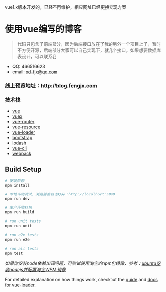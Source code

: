 
vue1.x版本开发的，已经不再维护，相应网址已经更换实现方案

# 使用vue编写的博客

> 代码只包含了前端部分，因为后端接口放在了我的另外一个项目上了，暂时不方便开源，后端部分大家可以自己实现下，就几个接口。如果想要数据库表设计，可以联系我

- QQ: 466516623
- email: xd-fjx@qq.com

### 线上预览地址：http://blog.fengjx.com

### 技术栈
- [vue](http://cn.vuejs.org)
- [vuex](http://vuex.vuejs.org)
- [vue-router](http://router.vuejs.org)
- [vue-resource](https://github.com/vuejs/vue-resource)
- [vue-loader](http://vuejs.github.io/vue-loader)
- [bootstrap](http://www.bootcss.com)
- [lodash](https://lodash.com)
- [vue-cli](https://github.com/vuejs/vue-cli)
- [webpack](http://webpack.github.io/)

## Build Setup

``` bash
# 安装依赖
npm install

# 本地环境调试，浏览器会自动打开：http://localhost:5000
npm run dev

# 生产环境打包
npm run build

# run unit tests
npm run unit

# run e2e tests
npm run e2e

# run all tests
npm test
```

_如果你安装node依赖出现问题，可尝试使用淘宝的npm包镜像，参考：[ubuntu安装nodejs并配置淘宝 NPM 镜像
](http://blog.fengjx.com/post/4ad31d1e610c11e69d7c00163e001d4a)_ 


For detailed explanation on how things work, checkout the [guide](http://vuejs-templates.github.io/webpack/) and [docs for vue-loader](http://vuejs.github.io/vue-loader).
